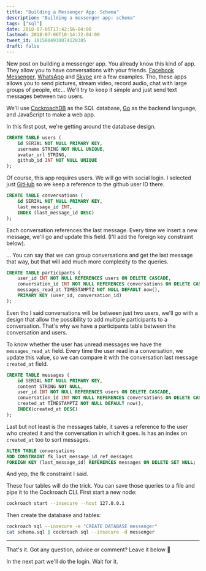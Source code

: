 ```yaml
---
title: "Building a Messenger App: Schema"
description: "Building a messenger app: schema"
tags: ["sql"]
date: 2018-07-05T17:42:56-04:00
lastmod: 2018-07-06T10:14:32-04:00
tweet_id: 1015004930074128385
draft: false
---
```


New post on building a messenger app.
You already know this kind of app. They allow you to have conversations with your friends. [Facebook Messenger](https://www.messenger.com/), [WhatsApp](https://www.whatsapp.com/) and [Skype](https://www.skype.com/) are a few examples. Tho, these apps allows you to send pictures, stream video, record audio, chat with large groups of people, etc... We'll try to keep it simple and just send text messages between two users.

We'll use [CockroachDB](https://www.cockroachlabs.com/) as the SQL database, [Go](https://golang.org/) as the backend language, and JavaScript to make a web app.

In this first post, we're getting around the database design.

```sql
CREATE TABLE users (
    id SERIAL NOT NULL PRIMARY KEY,
    username STRING NOT NULL UNIQUE,
    avatar_url STRING,
    github_id INT NOT NULL UNIQUE
);
```

Of course, this app requires users. We will go with social login. I selected just [GitHub](https://github.com/) so we keep a reference to the github user ID there.

```sql
CREATE TABLE conversations (
    id SERIAL NOT NULL PRIMARY KEY,
    last_message_id INT,
    INDEX (last_message_id DESC)
);
```

Each conversation references the last message. Every time we insert a new message, we'll go and update this field.
(I'll add the foreign key constraint below).

... You can say that we can group conversations and get the last message that way, but that will add much more complexity to the queries.

```sql
CREATE TABLE participants (
    user_id INT NOT NULL REFERENCES users ON DELETE CASCADE,
    conversation_id INT NOT NULL REFERENCES conversations ON DELETE CASCADE,
    messages_read_at TIMESTAMPTZ NOT NULL DEFAULT now(),
    PRIMARY KEY (user_id, conversation_id)
);
```

Even tho I said conversations will be between just two users, we'll go with a design that allow the possibility to add multiple participants to a conversation. That's why we have a participants table between the conversation and users.

To know whether the user has unread messages we have the `messages_read_at` field. Every time the user read in a conversation, we update this value, so we can compare it with the conversation last message `created_at` field.

```sql
CREATE TABLE messages (
    id SERIAL NOT NULL PRIMARY KEY,
    content STRING NOT NULL,
    user_id INT NOT NULL REFERENCES users ON DELETE CASCADE,
    conversation_id INT NOT NULL REFERENCES conversations ON DELETE CASCADE,
    created_at TIMESTAMPTZ NOT NULL DEFAULT now(),
    INDEX(created_at DESC)
);
```

Last but not least is the messages table, it saves a reference to the user who created it and the conversation in which it goes. Is has an index on `created_at` too to sort messages.

```sql
ALTER TABLE conversations
ADD CONSTRAINT fk_last_message_id_ref_messages
FOREIGN KEY (last_message_id) REFERENCES messages ON DELETE SET NULL;
```

And yep, the fk constraint I said.

These four tables will do the trick. You can save those queries to a file and pipe it to the Cockroach CLI. First start a new node:

```bash
cockroach start --insecure --host 127.0.0.1
```

Then create the database and tables:

```bash
cockroach sql --insecure -e "CREATE DATABASE messenger"
cat schema.sql | cockroach sql --insecure -d messenger
```

---

That's it. Got any question, advice or comment? Leave it below 🙂

In the next part we'll do the login. Wait for it.
